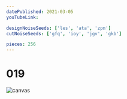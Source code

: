 ```yaml
---
datePublished: 2021-03-05
youTubeLink: 

designNoiseSeeds: ['les', 'ata', 'zpn']
cutNoiseSeeds: ['gfq', 'ioy', 'jgv', 'gkb']

pieces: 256
---
```


# 019

![canvas](https://res.cloudinary.com/abstract-puzzles/image/upload/w_2000/019_les-ata-zpn_gfq-ioy-jgv-gkb?raw=true)
